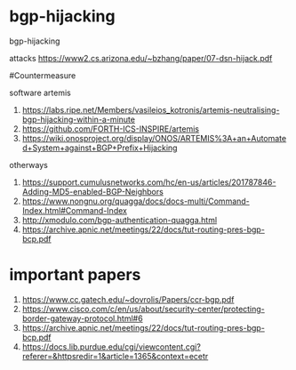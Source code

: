 # bgp-hijacking
bgp-hijacking

attacks
https://www2.cs.arizona.edu/~bzhang/paper/07-dsn-hijack.pdf


#Countermeasure 

software artemis

1) https://labs.ripe.net/Members/vasileios_kotronis/artemis-neutralising-bgp-hijacking-within-a-minute
2) https://github.com/FORTH-ICS-INSPIRE/artemis
3) https://wiki.onosproject.org/display/ONOS/ARTEMIS%3A+an+Automated+System+against+BGP+Prefix+Hijacking

otherways

1) https://support.cumulusnetworks.com/hc/en-us/articles/201787846-Adding-MD5-enabled-BGP-Neighbors
2) https://www.nongnu.org/quagga/docs/docs-multi/Command-Index.html#Command-Index
3) http://xmodulo.com/bgp-authentication-quagga.html
4) https://archive.apnic.net/meetings/22/docs/tut-routing-pres-bgp-bcp.pdf

# important papers
1)	https://www.cc.gatech.edu/~dovrolis/Papers/ccr-bgp.pdf
2)	https://www.cisco.com/c/en/us/about/security-center/protecting-border-gateway-protocol.html#6
3)	https://archive.apnic.net/meetings/22/docs/tut-routing-pres-bgp-bcp.pdf
4) https://docs.lib.purdue.edu/cgi/viewcontent.cgi?referer=&httpsredir=1&article=1365&context=ecetr
